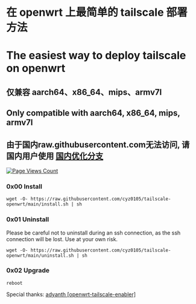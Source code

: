 # 在 openwrt 上最简单的 tailscale 部署方法
# The easiest way to deploy tailscale on openwrt
## 仅兼容 aarch64、x86_64、mips、armv7l
## Only compatible with aarch64, x86_64, mips, armv7l
## 由于国内raw.githubusercontent.com无法访问, 请国内用户使用 [国内优化分支](https://github.com/cyz0105/tailscale-openwrt/tree/chinese_mainland)
[![Page Views Count](https://badges.toozhao.com/badges/01GZWH4F36G14VWXT8RP9KRCYV/green.svg)](https://badges.toozhao.com/stats/01GZWH4F36G14VWXT8RP9KRCYV)

### 0x00 Install
```
wget -O- https://raw.githubusercontent.com/cyz0105/tailscale-openwrt/main/install.sh | sh
```

### 0x01 Uninstall
  Please be careful not to uninstall during an ssh connection, as the ssh connection will be lost. Use at your own risk.
```
wget -O- https://raw.githubusercontent.com/cyz0105/tailscale-openwrt/main/uninstall.sh | sh
```

### 0x02 Upgrade

```
reboot
```
Special thanks:
[adyanth [openwrt-tailscale-enabler]](https://github.com/adyanth/openwrt-tailscale-enabler) 
